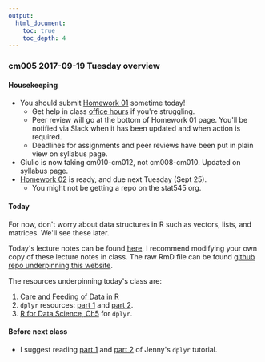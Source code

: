 ```yaml
---
output:
  html_document:
    toc: true
    toc_depth: 4
---
```


### cm005 2017-09-19 Tuesday overview

#### Housekeeping

* You should submit [Homework 01](hw01_edit-README.html) sometime today!
    - Get help in class [office hours](http://stat545.com/syllabus.html) if you're struggling.
    - Peer review will go at the bottom of Homework 01 page. You'll be notified via Slack when it has been updated and when action is required. 
    - Deadlines for assignments and peer reviews have been put in plain view on syllabus page. 
* Giulio is now taking cm010-cm012, not cm008-cm010. Updated on syllabus page.
* [Homework 02](hw02_explore-gapminder-dplyr.html) is ready, and due next Tuesday (Sept 25).
    - You might not be getting a repo on the stat545 org.

#### Today

For now, don't worry about data structures in R such as vectors, lists, and matrices. We'll see these later.

Today's lecture notes can be found [here](http://stat545.com/cm005-notes_and_exercises.html). I recommend modifying your own copy of these lecture notes in class. The raw RmD file can be found [github repo underpinning this website](https://github.com/STAT545-UBC/STAT545-UBC.github.io/blob/master/cm005-notes_and_exercises.Rmd).

The resources underpinning today's class are:

1. [Care and Feeding of Data in R](http://stat545.com/block006_care-feeding-data.html)
2. `dplyr` resources: [part 1](http://stat545.com/block009_dplyr-intro.html) and [part 2](http://stat545.com/block010_dplyr-end-single-table.html).
3. [R for Data Science, Ch5](http://r4ds.had.co.nz/transform.html) for `dplyr`. 

#### Before next class

- I suggest reading [part 1](http://stat545.com/block009_dplyr-intro.html) and [part 2](http://stat545.com/block010_dplyr-end-single-table.html) of Jenny's `dplyr` tutorial.
